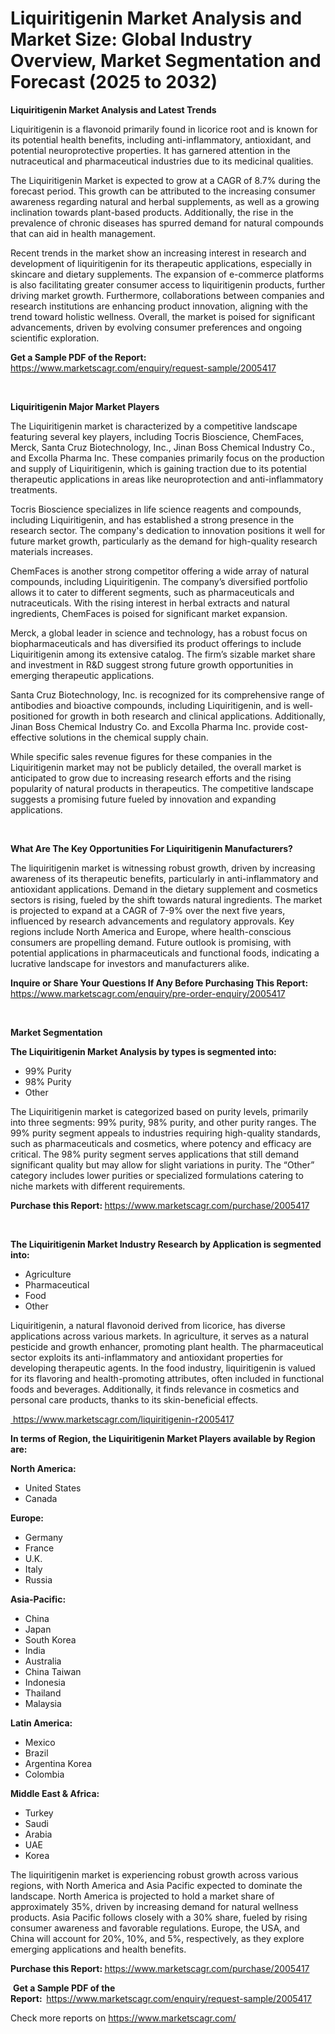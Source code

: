 <p><h1>Liquiritigenin Market Analysis and Market Size: Global Industry Overview, Market Segmentation and Forecast (2025 to 2032)</h1></p><p><strong>Liquiritigenin Market Analysis and Latest Trends</strong></p>
<p><p>Liquiritigenin is a flavonoid primarily found in licorice root and is known for its potential health benefits, including anti-inflammatory, antioxidant, and potential neuroprotective properties. It has garnered attention in the nutraceutical and pharmaceutical industries due to its medicinal qualities.</p><p>The Liquiritigenin Market is expected to grow at a CAGR of 8.7% during the forecast period. This growth can be attributed to the increasing consumer awareness regarding natural and herbal supplements, as well as a growing inclination towards plant-based products. Additionally, the rise in the prevalence of chronic diseases has spurred demand for natural compounds that can aid in health management.</p><p>Recent trends in the market show an increasing interest in research and development of liquiritigenin for its therapeutic applications, especially in skincare and dietary supplements. The expansion of e-commerce platforms is also facilitating greater consumer access to liquiritigenin products, further driving market growth. Furthermore, collaborations between companies and research institutions are enhancing product innovation, aligning with the trend toward holistic wellness. Overall, the market is poised for significant advancements, driven by evolving consumer preferences and ongoing scientific exploration.</p></p>
<p><strong>Get a Sample PDF of the Report:&nbsp;</strong> <a href="https://www.marketscagr.com/enquiry/request-sample/2005417?utm_campaign=1743&utm_medium=2&utm_source=Github&utm_content=ia&utm_term=31012025&utm_id=liquiritigenin">https://www.marketscagr.com/enquiry/request-sample/2005417</a></p>
<p>&nbsp;</p>
<p><strong>Liquiritigenin Major Market Players</strong></p>
<p><p>The Liquiritigenin market is characterized by a competitive landscape featuring several key players, including Tocris Bioscience, ChemFaces, Merck, Santa Cruz Biotechnology, Inc., Jinan Boss Chemical Industry Co., and Excolla Pharma Inc. These companies primarily focus on the production and supply of Liquiritigenin, which is gaining traction due to its potential therapeutic applications in areas like neuroprotection and anti-inflammatory treatments.</p><p>Tocris Bioscience specializes in life science reagents and compounds, including Liquiritigenin, and has established a strong presence in the research sector. The company's dedication to innovation positions it well for future market growth, particularly as the demand for high-quality research materials increases.</p><p>ChemFaces is another strong competitor offering a wide array of natural compounds, including Liquiritigenin. The company’s diversified portfolio allows it to cater to different segments, such as pharmaceuticals and nutraceuticals. With the rising interest in herbal extracts and natural ingredients, ChemFaces is poised for significant market expansion.</p><p>Merck, a global leader in science and technology, has a robust focus on biopharmaceuticals and has diversified its product offerings to include Liquiritigenin among its extensive catalog. The firm’s sizable market share and investment in R&D suggest strong future growth opportunities in emerging therapeutic applications.</p><p>Santa Cruz Biotechnology, Inc. is recognized for its comprehensive range of antibodies and bioactive compounds, including Liquiritigenin, and is well-positioned for growth in both research and clinical applications. Additionally, Jinan Boss Chemical Industry Co. and Excolla Pharma Inc. provide cost-effective solutions in the chemical supply chain.</p><p>While specific sales revenue figures for these companies in the Liquiritigenin market may not be publicly detailed, the overall market is anticipated to grow due to increasing research efforts and the rising popularity of natural products in therapeutics. The competitive landscape suggests a promising future fueled by innovation and expanding applications.</p></p>
<p>&nbsp;</p>
<p><strong>What Are The Key Opportunities For Liquiritigenin Manufacturers?</strong></p>
<p><p>The liquiritigenin market is witnessing robust growth, driven by increasing awareness of its therapeutic benefits, particularly in anti-inflammatory and antioxidant applications. Demand in the dietary supplement and cosmetics sectors is rising, fueled by the shift towards natural ingredients. The market is projected to expand at a CAGR of 7-9% over the next five years, influenced by research advancements and regulatory approvals. Key regions include North America and Europe, where health-conscious consumers are propelling demand. Future outlook is promising, with potential applications in pharmaceuticals and functional foods, indicating a lucrative landscape for investors and manufacturers alike.</p></p>
<p><strong>Inquire or Share Your Questions If Any Before Purchasing This Report:</strong> <a href="https://www.marketscagr.com/enquiry/pre-order-enquiry/2005417?utm_campaign=1743&utm_medium=2&utm_source=Github&utm_content=ia&utm_term=31012025&utm_id=liquiritigenin">https://www.marketscagr.com/enquiry/pre-order-enquiry/2005417</a></p>
<p>&nbsp;</p>
<p><strong>Market Segmentation</strong></p>
<p><strong>The Liquiritigenin Market Analysis by types is segmented into:</strong></p>
<p><ul><li>99% Purity</li><li>98% Purity</li><li>Other</li></ul></p>
<p><p>The Liquiritigenin market is categorized based on purity levels, primarily into three segments: 99% purity, 98% purity, and other purity ranges. The 99% purity segment appeals to industries requiring high-quality standards, such as pharmaceuticals and cosmetics, where potency and efficacy are critical. The 98% purity segment serves applications that still demand significant quality but may allow for slight variations in purity. The “Other” category includes lower purities or specialized formulations catering to niche markets with different requirements.</p></p>
<p><strong>Purchase this Report:&nbsp;</strong><a href="https://www.marketscagr.com/purchase/2005417?utm_campaign=1743&utm_medium=2&utm_source=Github&utm_content=ia&utm_term=31012025&utm_id=liquiritigenin">https://www.marketscagr.com/purchase/2005417</a></p>
<p>&nbsp;</p>
<p><strong>The Liquiritigenin Market Industry Research by Application is segmented into:</strong></p>
<p><ul><li>Agriculture</li><li>Pharmaceutical</li><li>Food</li><li>Other</li></ul></p>
<p><p>Liquiritigenin, a natural flavonoid derived from licorice, has diverse applications across various markets. In agriculture, it serves as a natural pesticide and growth enhancer, promoting plant health. The pharmaceutical sector exploits its anti-inflammatory and antioxidant properties for developing therapeutic agents. In the food industry, liquiritigenin is valued for its flavoring and health-promoting attributes, often included in functional foods and beverages. Additionally, it finds relevance in cosmetics and personal care products, thanks to its skin-beneficial effects.</p></p>
<p><a href="https://www.marketscagr.com/liquiritigenin-r2005417?utm_campaign=1743&utm_medium=2&utm_source=Github&utm_content=ia&utm_term=31012025&utm_id=liquiritigenin">&nbsp;https://www.marketscagr.com/liquiritigenin-r2005417</a></p>
<p><strong>In terms of Region, the Liquiritigenin Market Players available by Region are:</strong></p>
<p>
    <p> <strong> North America: </strong>
        <ul>
            <li>United States</li>
            <li>Canada</li>
        </ul>
        </p> 
    <p> <strong> Europe: </strong>
        <ul>
            <li>Germany</li>
            <li>France</li>
            <li>U.K.</li>
            <li>Italy</li>
            <li>Russia</li>
        </ul>
        </p> 
    <p> <strong> Asia-Pacific: </strong>
        <ul>
            <li>China</li>
            <li>Japan</li>
            <li>South Korea</li>
            <li>India</li>
            <li>Australia</li>
            <li>China Taiwan</li>
            <li>Indonesia</li>
            <li>Thailand</li>
            <li>Malaysia</li>
        </ul>
        </p> 
    <p> <strong> Latin America: </strong>
        <ul>
            <li>Mexico</li>
            <li>Brazil</li>
            <li>Argentina Korea</li>
            <li>Colombia</li>
        </ul>
        </p> 
    <p> <strong> Middle East & Africa: </strong>
        <ul>
            <li>Turkey</li>
            <li>Saudi</li>
            <li>Arabia</li>
            <li>UAE</li>
            <li>Korea</li>
        </ul>
    </p>
    </p>
<p><p>The liquiritigenin market is experiencing robust growth across various regions, with North America and Asia Pacific expected to dominate the landscape. North America is projected to hold a market share of approximately 35%, driven by increasing demand for natural wellness products. Asia Pacific follows closely with a 30% share, fueled by rising consumer awareness and favorable regulations. Europe, the USA, and China will account for 20%, 10%, and 5%, respectively, as they explore emerging applications and health benefits.</p></p>
<p><strong>Purchase this Report: </strong><a href="https://www.marketscagr.com/purchase/2005417?utm_campaign=1743&utm_medium=2&utm_source=Github&utm_content=ia&utm_term=31012025&utm_id=liquiritigenin">https://www.marketscagr.com/purchase/2005417</a></p>
<p>&nbsp;<strong>Get a Sample PDF of the Report:&nbsp;&nbsp;</strong><a href="https://www.marketscagr.com/enquiry/request-sample/2005417?utm_campaign=1743&utm_medium=2&utm_source=Github&utm_content=ia&utm_term=31012025&utm_id=liquiritigenin">https://www.marketscagr.com/enquiry/request-sample/2005417</a></p>
<p><strong></strong></p>
<p>Check more reports on <a href="https://www.marketscagr.com/?utm_campaign=1743&utm_medium=2&utm_source=Github&utm_content=ia&utm_term=31012025&utm_id=liquiritigenin">https://www.marketscagr.com/</a></p>